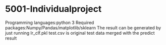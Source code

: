 # 5001-Individualproject
Programming languages:python 3
Required packages:Numpy/Pandas/matplotlib/sklearn
The result can be generated by just running lr_clf.pkl
test.csv is original test data merged with the predict result
